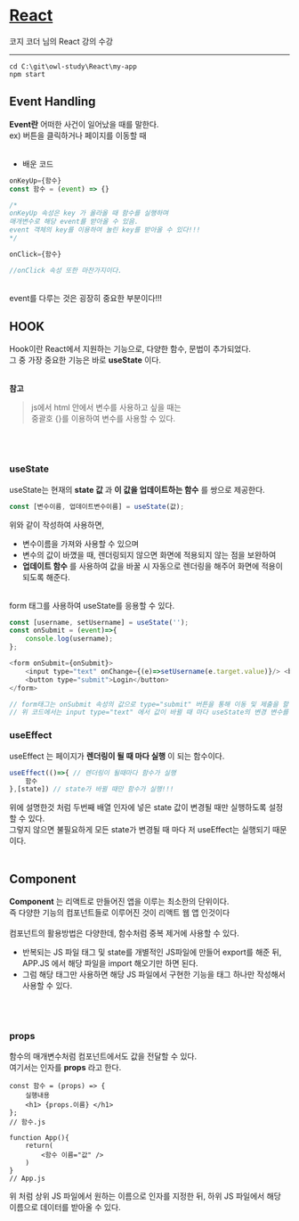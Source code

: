 # [React](https://www.youtube.com/watch?v=y4Pd3M1ZIXk&list=PLB7CpjPWqHOuf62H44TMkMIsqfkIzcEcX&index=6)

코지 코더 님의 React 강의 수강

------------------------

```
cd C:\git\owl-study\React\my-app
npm start
```

## Event Handling

__Event란__ 어떠한 사건이 일어났을 때를 말한다.<br>
ex) 버튼을 클릭하거나 페이지를 이동할 때<br><br>

- 배운 코드
```js
onKeyUp={함수} 
const 함수 = (event) => {}

/*
onKeyUp 속성은 key 가 올라올 때 함수를 실행하며
매개변수로 해당 event를 받아올 수 있음.
event 객체의 key를 이용하여 눌린 key를 받아올 수 있다!!!
*/

onClick={함수}

//onClick 속성 또한 마찬가지이다.
```

<br>
event를 다루는 것은 굉장히 중요한 부분이다!!!<br>


## HOOK

Hook이란 React에서 지원하는 기능으로, 다양한 함수, 문법이 추가되었다.<br>
그 중 가장 중요한 기능은 바로 __useState__ 이다.<br><br>

__참고__<br>
> js에서 html 안에서 변수를 사용하고 싶을 때는  
> 중괄호 {}를 이용하여 변수를 사용할 수 있다.  

<br><br>

### useState

useState는 현재의 __state 값__ 과 __이 값을 업데이트하는 함수__ 를 쌍으로 제공한다.<br>
```js
const [변수이름, 업데이트변수이름] = useState(값);
```
위와 같이 작성하여 사용하면, 
- 변수이름을 가져와 사용할 수 있으며
- 변수의 값이 바꼈을 때, 렌더링되지 않으면 화면에 적용되지 않는 점을 보완하여 
- __업데이트 함수__ 를 사용하여 값을 바꿀 시 자동으로 렌더링을 해주어 화면에 적용이 되도록 해준다.
<br><br>

form 태그를 사용하여 useState를 응용할 수 있다.<br>
```js
const [username, setUsername] = useState('');
const onSubmit = (event)=>{
    console.log(username);
};

<form onSubmit={onSubmit}>
    <input type="text" onChange={(e)=>setUsername(e.target.value)}/> <br/> 
    <button type="submit">Login</button>
</form>

// form태그는 onSubmit 속성의 값으로 type="submit" 버튼을 통해 이동 및 제출을 할 수 있다.
// 위 코드에서는 input type="text" 에서 값이 바뀔 때 마다 useState의 변경 변수를 이용하여 계속해서 초기화 해줬다.
```

### useEffect

useEffect 는 페이지가 __렌더링이 될 때 마다 실행__ 이 되는 함수이다.<br>

```js
useEffect(()=>{ // 렌더링이 될때마다 함수가 실행
    함수
},[state]) // state가 바뀔 때만 함수가 실행!!!
```
위에 설명한것 처럼 두번째 배열 인자에 넣은 state 값이 변경될 때만 실행하도록 설정할 수 있다.<br>
그렇지 않으면 불필요하게 모든 state가 변경될 때 마다 저 useEffect는 실행되기 때문이다.<br><br>

## Component

__Component__ 는 리액트로 만들어진 앱을 이루는 최소한의 단위이다.<br>
즉 다양한 기능의 컴포넌트들로 이루어진 것이 리액트 웹 앱 인것이다<br><br>
컴포넌트의 활용방법은 다양한데, 함수처럼 중복 제거에 사용할 수 있다.
- 반복되는 JS 파일 태그 및 state를 개별적인 JS파일에 만들어 export를 해준 뒤, APP.JS 에서 해당 파일을 import 해오기만 하면 된다.
- 그럼 해당 태그만 사용하면 해당 JS 파일에서 구현한 기능을 태그 하나만 작성해서 사용할 수 있다.

<br><br>

### props

함수의 매개변수처럼 컴포넌트에서도 값을 전달할 수 있다.<br>
여기서는 인자를 __props__ 라고 한다.<br>
```JS
const 함수 = (props) => {
    실행내용
    <h1> {props.이름} </h1>
};
// 함수.js

function App(){
    return(
        <함수 이름="값" />
    )
}
// App.js
```
위 처럼 상위 JS 파일에서 원하는 이름으로 인자를 지정한 뒤, 하위 JS 파일에서 해당 이름으로 데이터를 받아올 수 있다.<br>